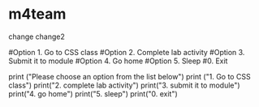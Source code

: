 # m4team
change 
change2

#Option 1. Go to CSS class
#Option 2. Complete lab activity
#Option 3. Submit it to module
#Option 4. Go home
#Option 5. Sleep
#0. Exit


print ("Please choose an option from the list below")
print ("1. Go to CSS class")
print("2. complete lab activity")
print("3. submit it to module")
print("4. go home")
print("5. sleep")
print("0. exit")
